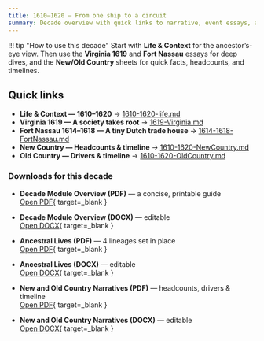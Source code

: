 ```yaml
---
title: 1610–1620 — From one ship to a circuit
summary: Decade overview with quick links to narrative, event essays, and context sheets.
---
```


!!! tip "How to use this decade"
    Start with **Life & Context** for the ancestor’s-eye view. Then use the **Virginia 1619** and **Fort Nassau** essays for deep dives, and the **New/Old Country** sheets for quick facts, headcounts, and timelines.

## Quick links

- **Life & Context — 1610–1620** → [1610-1620-life.md](./1610-1620-life.md)
- **Virginia 1619 — A society takes root** → [1619-Virginia.md](./1619-Virginia.md)
- **Fort Nassau 1614–1618 — A tiny Dutch trade house** → [1614-1618-FortNassau.md](./1614-1618-FortNassau.md)
- **New Country — Headcounts & timeline** → [1610-1620-NewCountry.md](./1610-1620-NewCountry.md)
- **Old Country — Drivers & timeline** → [1610-1620-OldCountry.md](./1610-1620-OldCountry.md)

### Downloads for this decade

- **Decade Module Overview (PDF)** — a concise, printable guide  
  [Open PDF](../../../docs/downloads/decades/1610-1620/1610-1620%20Decade%20Module%20Overview.pdf){ target=_blank }

- **Decade Module Overview (DOCX)** — editable  
  [Open DOCX](../../../docs/downloads/decades/1610-1620/1610-1620%20Decade%20Module%20Overview.docx){ target=_blank }

- **Ancestral Lives (PDF)** — 4 lineages set in place  
  [Open PDF](../../../docs/downloads/decades/1610-1620/1610-1620%20Ancestral%20Lives.pdf){ target=_blank }

- **Ancestral Lives (DOCX)** — editable  
  [Open DOCX](../../../docs/downloads/decades/1610-1620/1610-1620%20Ancestral%20Lives.docx){ target=_blank }

- **New and Old Country Narratives (PDF)** — headcounts, drivers & timeline  
  [Open PDF](../../../docs/downloads/decades/1610-1620/1610-1620%20New%20and%20Old%20Country%20Narratives.pdf){ target=_blank }

- **New and Old Country Narratives (DOCX)** — editable  
  [Open DOCX](../../../docs/downloads/decades/1610-1620/1610-1620%20New%20and%20Old%20Country%20Narratives.docx){ target=_blank }






